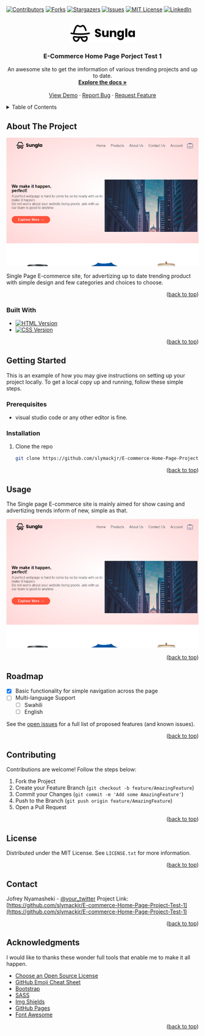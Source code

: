<!-- Improved compatibility of back to top link: See: https://github.com/othneildrew/Best-README-Template/pull/73 -->
<a name="readme-top"></a>



<!-- PROJECT SHIELDS -->

[![Contributors][contributors-shield]][contributors-url]
[![Forks][forks-shield]][forks-url]
[![Stargazers][stars-shield]][stars-url]
[![Issues][issues-shield]][issues-url]
[![MIT License][license-shield]][license-url]
[![LinkedIn][linkedin-shield]][linkedin-url]



<!-- PROJECT LOGO -->
<br />
<div align="center">
  <a href="https://github.com/slymackjr/E-commerce-Home-Page-Project-Test-1">
    <img src="img/logo.png" alt="Logo">
  </a>

  <h3 align="center">E-Commerce Home Page Porject Test 1</h3>

  <p align="center">
    An awesome site to get the imformation of various trending projects and up to date.
    <br />
    <a href="https://github.com/slymackjr/E-commerce-Home-Page-Project-Test-1"><strong>Explore the docs »</strong></a>
    <br />
    <br />
    <a href="https://slymackjr.github.io/E-commerce-Home-Page-Project-Test-1/">View Demo</a>
    ·
    <a href="https://github.com/slymackjr/E-commerce-Home-Page-Project-Test-1/issues">Report Bug</a>
    ·
    <a href="https://github.com/slymackjr/E-commerce-Home-Page-Project-Test-1/issues">Request Feature</a>
  </p>
</div>



<!-- TABLE OF CONTENTS -->
<details>
  <summary>Table of Contents</summary>
  <ol>
    <li>
      <a href="#about-the-project">About The Project</a>
      <ul>
        <li><a href="#built-with">Built With</a></li>
      </ul>
    </li>
    <li>
      <a href="#getting-started">Getting Started</a>
      <ul>
        <li><a href="#prerequisites">Prerequisites</a></li>
        <li><a href="#installation">Installation</a></li>
      </ul>
    </li>
    <li><a href="#usage">Usage</a></li>
    <li><a href="#roadmap">Roadmap</a></li>
    <li><a href="#contributing">Contributing</a></li>
    <li><a href="#license">License</a></li>
    <li><a href="#contact">Contact</a></li>
    <li><a href="#acknowledgments">Acknowledgments</a></li>
  </ol>
</details>



<!-- ABOUT THE PROJECT -->
## About The Project

[![Product Name Screen Shot][product-screenshot]](https://example.com)

Single Page E-commerce site, for advertizing up to date trending product with simple design and few categories and choices to choose.

<p align="right">(<a href="#readme-top">back to top</a>)</p>



### Built With

* [![HTML Version][HTML-shield]][HTML-url]
* [![CSS Version][CSS-shield]][CSS-url]


<p align="right">(<a href="#readme-top">back to top</a>)</p>



<!-- GETTING STARTED -->
## Getting Started

This is an example of how you may give instructions on setting up your project locally. To get a local copy up and running, follow these simple steps.
### Prerequisites

* visual studio code or any other editor is fine.

### Installation

1. Clone the repo
   ```sh
   git clone https://github.com/slymackjr/E-commerce-Home-Page-Project-Test-1.git
   ```

<p align="right">(<a href="#readme-top">back to top</a>)</p>
<!-- USAGE -->   

## Usage

The Single page E-commerce site is mainly aimed for show casing and advertizing trends inform of new, simple as that.

<div style="overflow-x: auto; white-space: nowrap;">
  <img src="screenshots/image1.png" alt="Image 1" style="display: inline-block; max-width: 100%;">
  <img src="screenshots/image2.png" alt="Image 1" style="display: inline-block; max-width: 100%;">
  <img src="screenshots/image3.png" alt="Image 1" style="display: inline-block; max-width: 100%;">
  <img src="screenshots/image4.png" alt="Image 1" style="display: inline-block; max-width: 100%;">
  <img src="screenshots/image5.png" alt="Image 2" style="display: inline-block; max-width: 100%;">
  <img src="screenshots/image6.png" alt="Image 3" style="display: inline-block; max-width: 100%;">
  <img src="screenshots/image7.png" alt="Image 3" style="display: inline-block; max-width: 100%;">
</div>

<p align="right">(<a href="#readme-top">back to top</a>)</p>



<!-- ROADMAP -->
## Roadmap

- [x] Basic functionality for simple navigation across the page
- [ ] Multi-language Support
    - [ ] Swahili
    - [ ] English

See the [open issues](https://https://github.com/slymackjr/E-commerce-Home-Page-Project-Test-1/issues) for a full list of proposed features (and known issues).

<p align="right">(<a href="#readme-top">back to top</a>)</p>



<!-- CONTRIBUTING -->
## Contributing

Contributions are welcome! Follow the steps below:

1. Fork the Project
2. Create your Feature Branch (`git checkout -b feature/AmazingFeature`)
3. Commit your Changes (`git commit -m 'Add some AmazingFeature'`)
4. Push to the Branch (`git push origin feature/AmazingFeature`)
5. Open a Pull Request

<p align="right">(<a href="#readme-top">back to top</a>)</p>



<!-- LICENSE -->
## License

Distributed under the MIT License. See `LICENSE.txt` for more information.

<p align="right">(<a href="#readme-top">back to top</a>)</p>



<!-- CONTACT -->
## Contact

Jofrey Nyamasheki - [@your_twitter](https://twitter.com/your_username) 
Project Link: [https://github.com/slymackjr/E-commerce-Home-Page-Project-Test-1](https://github.com/slymackjr/E-commerce-Home-Page-Project-Test-1)

<p align="right">(<a href="#readme-top">back to top</a>)</p>



<!-- ACKNOWLEDGMENTS -->
## Acknowledgments

I would like to thanks these wonder full tools that enable me to make it all happen.

* [Choose an Open Source License](https://choosealicense.com)
* [GitHub Emoji Cheat Sheet](https://www.webpagefx.com/tools/emoji-cheat-sheet)
* [Bootstrap](https://getbootstrap.com/)
* [SASS](https://sass-lang.com/)
* [Img Shields](https://shields.io)
* [GitHub Pages](https://pages.github.com)
* [Font Awesome](https://fontawesome.com)

<p align="right">(<a href="#readme-top">back to top</a>)</p>



<!-- MARKDOWN LINKS & IMAGES -->
<!-- https://www.markdownguide.org/basic-syntax/#reference-style-links -->
[contributors-shield]: https://img.shields.io/github/contributors/slymackjr/E-commerce-Home-Page-Project-Test-1.svg?style=for-the-badge&color=4EA94B
[contributors-url]: https://github.com/slymackjr/E-commerce-Home-Page-Project-Test-1/graphs/contributors
[forks-shield]: https://img.shields.io/github/forks/slymackjr/E-commerce-Home-Page-Project-Test-1.svg?style=for-the-badge
[forks-url]: https://github.com/slymackjr/E-commerce-Home-Page-Project-Test-1/network/members
[stars-shield]: https://img.shields.io/github/stars/slymackjr/E-commerce-Home-Page-Project-Test-1.svg?style=for-the-badge
[stars-url]: https://github.com/slymackjr/E-commerce-Home-Page-Project-Test-1/stargazers
[issues-shield]: https://img.shields.io/github/issues/slymackjr/E-commerce-Home-Page-Project-Test-1.svg?style=for-the-badge
[issues-url]: https://github.com/slymackjr/E-commerce-Home-Page-Project-Test-1/issues
[license-shield]: https://img.shields.io/github/license/slymackjr/E-commerce-Home-Page-Project-Test-1.svg?style=for-the-badge
[license-url]: https://github.com/slymackjr/E-commerce-Home-Page-Project-Test-1/blob/master/LICENSE.txt
[linkedin-shield]: https://img.shields.io/badge/-LinkedIn-black.svg?style=for-the-badge&logo=linkedin&colorB=555
[linkedin-url]: https://linkedin.com/in/othneildrew
[product-screenshot]: screenshots/image1.png
[Laravel.com]: https://img.shields.io/badge/Laravel-FF2D20?style=for-the-badge&logo=laravel&logoColor=white
[Laravel-url]: https://laravel.com
[Bootstrap.com]: https://img.shields.io/badge/Bootstrap-563D7C?style=for-the-badge&logo=bootstrap&logoColor=white
[Bootstrap-url]: https://getbootstrap.com
[Sass-shield]: https://img.shields.io/badge/Sass-v1.47.0-CC6699?style=for-the-badge&logo=sass&logoColor=white
[Sass-url]: https://sass-lang.com/
[HTML-shield]: https://img.shields.io/badge/HTML-v5-4EA94B?style=for-the-badge&logo=html5&logoColor=white
[HTML-url]: https://developer.mozilla.org/en-US/docs/Web/HTML
[PHP-shield]: https://img.shields.io/badge/PHP-v8.0-777BB4?style=for-the-badge&logo=php&logoColor=white
[PHP-url]: https://www.php.net/
[CSS-shield]: https://img.shields.io/badge/CSS-v3-1572B6?style=for-the-badge&logo=css3&logoColor=white
[CSS-url]: https://developer.mozilla.org/en-US/docs/Web/CSS
[JavaScript-shield]: https://img.shields.io/badge/JavaScript-ES6-F7DF1E?style=for-the-badge&logo=javascript&logoColor=black
[JavaScript-url]: https://developer.mozilla.org/en-US/docs/Web/JavaScript


